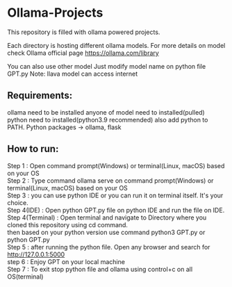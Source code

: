 # Ollama-Projects
This repository is filled with ollama powered projects.

Each directory is hosting different ollama models. 
For more details on model check Ollama official page https://ollama.com/library


You can also use other model
Just modify model name on python file GPT.py 
Note: llava model can access internet

## Requirements:
ollama need to be installed
anyone of model need to installed(pulled)
python need to installed(python3.9 recommended) also add python to PATH.
Python packages -> ollama, flask


## How to run:
Step 1 : Open command prompt(Windows) or terminal(Linux, macOS) based on your OS  
Step 2 : Type command ollama serve on command prompt(Windows) or terminal(Linux, macOS) based on your OS  
Step 3 : you can use python IDE or you can run it on terminal itself. It's your choice.  
Step 4(IDE) : Open python GPT.py file on python IDE and run the file on IDE.  
Step 4(Terminal) : Open terminal and navigate to Directory where you cloned this repository using cd command.  
                    then based on your python version use command python3 GPT.py or python GPT.py  
Step 5 : after running the python file. Open any browser and search for http://127.0.0.1:5000  
step 6 : Enjoy GPT on your local machine  
Step 7 : To exit stop python file and ollama using control+c on all OS(terminal)  
